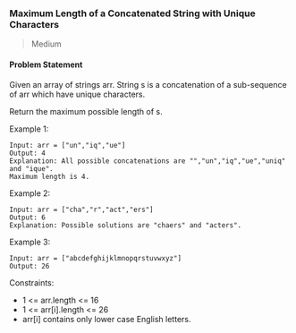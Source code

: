 ### Maximum Length of a Concatenated String with Unique Characters

> Medium


#### Problem Statement

Given an array of strings arr. String s is a concatenation of a sub-sequence of arr which have unique characters.

Return the maximum possible length of s.

 

Example 1:
```
Input: arr = ["un","iq","ue"]
Output: 4
Explanation: All possible concatenations are "","un","iq","ue","uniq" and "ique".
Maximum length is 4.
```

Example 2:
```
Input: arr = ["cha","r","act","ers"]
Output: 6
Explanation: Possible solutions are "chaers" and "acters".
```

Example 3:
```
Input: arr = ["abcdefghijklmnopqrstuvwxyz"]
Output: 26
``` 

Constraints:

- 1 <= arr.length <= 16
- 1 <= arr[i].length <= 26
- arr[i] contains only lower case English letters.